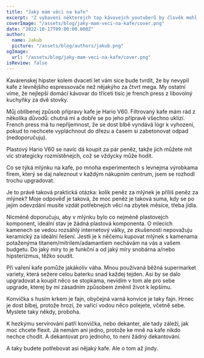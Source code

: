 ```yaml
---
title: "Jaký mám věci na kafe"
excerpt: "Z vybavení některejch top kávovejch youtuberů by člověk mohl snadno propadnout dojmu, že je normální mít vybavení na přípravu kafe v hodnotě vozovýho parku a všech spotřebičů dvou běžnejch českejch domácností. Neni. Co se týká domácí přípravy kafe, jednoduchý způsoby jsou name of the game."
coverImage: "/assets/blog/jaky-mam-veci-na-kafe/cover.png"
date: "2022-10-17T09:00:00.000Z"
author:
  name: Jakub
  picture: "/assets/blog/authors/jakub.png"
ogImage:
  url: "/assets/blog/jaky-mam-veci-na-kafe/cover.png"
isReview: false
---
```


Kavárenskej hipster kolem dvaceti let vám sice bude tvrdit, že by nevypil kafe z levnějšího espressovače než nějakýho za čtvrt mega. My ostatní víme, že nejlepší domácí kávovar do třiceti tisíc je french press z libovolný kuchyňky za dvě stovky.

Můj oblíbenej způsob přípravy kafe je Hario V60. Filtrovaný kafe mám rád z několika důvodů: chutná mi a dobře se po jeho přípravě všechno uklízí. French press má tu nepříjemnost, že se dost blbě vyndává lógr k vyhození, pokud to nechcete vypláchnout do dřezu a časem si zabetonovat odpad (nedoporučuju).

Plastový Hario V60 se navíc dá koupit za pár peněz, takže jich můžete mít víc strategicky rozmístěnejch, což se vždycky může hodit.

Co se týká mlýnku na kafe, po mnoha experimentech s levnejma výrobkama firem, který se daj naleznout v každým nákupním centrum, jsem se rozhodl trochu upgradovat.

Je to právě taková praktická otázka: kolik peněz za mlýnek je příliš peněz za mlýnek? Moje odpověď je taková, že moc peněz je taková suma, kdy se po jejím odevzdání musíte vzdát potřebnejch věcí na zbytek měsíce, třeba jídla.

Nicméně doporučuju, aby v mlýnku bylo co nejméně plastovejch komponent, ideální stav je žádná plastová komponenta. O mlecích kamenech se vedou rozsáhlý internetový války, ze zkušenosti nepovažuju keramický za ideální řešení. Jestli je k něčemu kupovat mlýnek s kamenama potaženýma titanem/mitrilem/adamantiem nechávám na vás a vašem budgetu. Do jaký míry to je funkční a od jaký míry snobárna a/nebo hipsterizmus, těžko soudit.

Při vaření kafe pomůže jakákoliv váha. Mnou používaná běžná supermarket variety, která sežere celou baterku snad každej tejden. Asi by se dalo upgradovat a koupit něco se stopkama, nevidím v tom ale pro sebe upgrade, kterej by mi zásadním způsobem změnil život k lepšímu.

Konvička s husím krkem je fajn, obyčejná varná konvice je taky fajn. Hrnec je dost blbej, protože hrozí, že vařicí vodou něco polejete, včetně sebe. Myslete taky někdy, proboha.

K hezkýmu servírování patří konvička, nebo dekanter, ale tady záleží, jak moc chcete flexit. Já nemám ani jedno, protože ke mně na kafe nikdo nechce chodit. A dekantovat pro jednoho, to není žádný dekantování.

A taky budete potřebovat asi nějaký kafe. Ale o tom až jindy.
